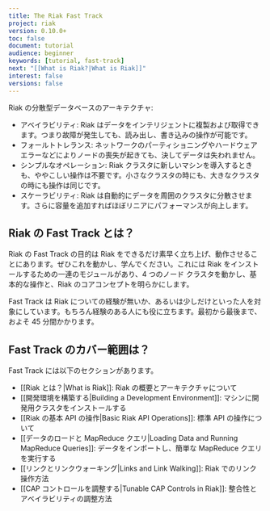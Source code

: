 ```yaml
---
title: The Riak Fast Track
project: riak
version: 0.10.0+
toc: false
document: tutorial
audience: beginner
keywords: [tutorial, fast-track]
next: "[[What is Riak?|What is Riak]]"
interest: false
versions: false
---
```


Riak の分散型データベースのアーキテクチャ:

* アベイラビリティ: Riak はデータをインテリジェントに複製および取得できます。つまり故障が発生しても、読み出し、書き込みの操作が可能です。
* フォールトトレランス: ネットワークのパーティショニングやハードウェアエラーなどによりノードの喪失が起きても、決してデータは失われません。
* シンプルなオペレーション: Riak クラスタに新しいマシンを導入するときも、ややこしい操作は不要です。小さなクラスタの時にも、大きなクラスタの時にも操作は同じです。
* スケーラビリティ: Riak は自動的にデータを周囲のクラスタに分散させます。さらに容量を追加すればほぼリニアにパフォーマンスが向上します。

## Riak の Fast Track とは？

Riak の Fast Track の目的は Riak をできるだけ素早く立ち上げ、動作させることにあります。ぜひこれを動かし、学んでください。これには Riak をインストールするための一連のモジュールがあり、4 つのノード クラスタを動かし、基本的な操作と、Riak のコアコンセプトを明らかにします。

Fast Track は Riak についての経験が無いか、あるいは少しだけといった人を対象にしています。もちろん経験のある人にも役に立ちます。最初から最後まで、およそ 45 分間かかります。

## Fast Track のカバー範囲は？

Fast Track には以下のセクションがあります。

* [[Riak とは？|What is Riak]]: Riak の概要とアーキテクチャについて
* [[開発環境を構築する|Building a Development Environment]]: マシンに開発用クラスタをインストールする
* [[Riak の基本 API の操作|Basic Riak API Operations]]:  標準 API の操作について
* [[データのロードと MapReduce クエリ|Loading Data and Running MapReduce Queries]]: データをインポートし、簡単な MapReduce クエリを実行する
* [[リンクとリンクウォーキング|Links and Link Walking]]:  Riak でのリンク操作方法
* [[CAP コントロールを調整する|Tunable CAP Controls in Riak]]:  整合性とアベイラビリティの調整方法
